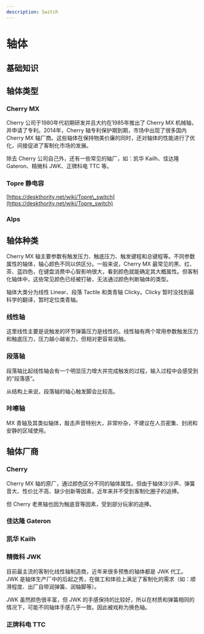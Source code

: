 ```yaml
---
description: Switch
---
```


# 轴体

## 基础知识

## 轴体类型

### Cherry MX

Cherry 公司于1980年代初期研发并且大约在1985年推出了 Cherry MX 机械轴，并申请了专利。2014年，Cherry 轴专利保护期到期，市场中出现了很多国内 Cherry MX 轴厂商。这些轴体在保持物美价廉的同时，还对轴体的性能进行了优化，间接促进了客制化市场的发展。

除去 Cherry 公司自己外，还有一些常见的轴厂，如：凯华 Kailh、佳达隆 Gateron、精微科 JWK、正牌科电 TTC 等。

### Topre 静电容

[https://deskthority.net/wiki/Topre\_switch](https://deskthority.net/wiki/Topre_switch)

### Alps

## 轴体种类

Cherry MX 轴主要参数有触发压力、触底压力、触发键程和总键程等。不同参数属性的轴体，轴心颜色不同以供区分。一般来说，Cherry MX 最常见的黑、红、茶、蓝四色，在键盘消费中心智影响很大，看到颜色就能确定其大概属性。但客制化轴体中，这些常见颜色已经被打破，无法通过颜色判断轴体的类型。

轴体大类分为线性 Linear、段落 Tactile 和类青轴 Clicky。Clicky 暂时没找到最科学的翻译，暂时定位类青轴。

### 线性轴

这里线性主要是说触发的环节弹簧压力是线性的。线性轴有两个常用参数触发压力和触底压力，压力越小越省力，但相对更容易误触。

### 段落轴

段落轴比起线性轴会有一个明显压力增大并完成触发的过程，输入过程中会感受到的“段落感“。

从结构上来说，段落轴的轴心触发脚会比较高。

### 咔嚓轴

MX 青轴及其类似轴体，敲击声音特别大，非常吵杂，不建议在人员密集、封闭和安静的区域使用。

## 轴体厂商

### Cherry

Cherry MX 轴的原厂，通过颜色区分不同的轴体属性。但由于轴体沙沙声、弹簧音大、性价比不高、缺少创新等因素，近年来并不受到客制化圈子的追捧。

但 Cherry 老黑轴也因为触底音等因素，受到部分玩家的追捧。

### 佳达隆 Gateron

### 凯华 Kailh

### 精微科 JWK

目前最主流的客制化线性轴制造商，近年来很多预售的轴体都是 JWK 代工。JWK 是轴体生产厂中的后起之秀，在做工和体验上满足了客制化的需求（如：顺滑程度、出厂自带润弹簧、润轴脚等）。

JWK 虽然颜色很丰富，但 JWK 的手感保持的比较好，所以在材质和弹簧相同的情况下，可能不同轴体手感几乎一致。因此被戏称为换色轴。

### 正牌科电 TTC

